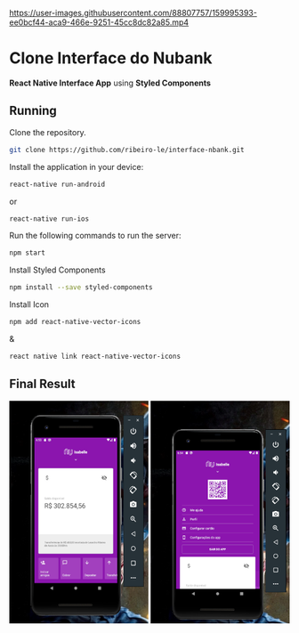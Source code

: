 

https://user-images.githubusercontent.com/88807757/159995393-ee0bcf44-aca9-466e-9251-45cc8dc82a85.mp4

# Clone Interface do Nubank

**React Native Interface App** using **Styled Components**

## Running

Clone the repository.

```bash
git clone https://github.com/ribeiro-le/interface-nbank.git
```

Install the application in your device:

```bash
react-native run-android
```

or

```bash
react-native run-ios
```

Run the following commands to run the server:

```bash
npm start
```

Install Styled Components

```bash
npm install --save styled-components
```

Install Icon

```bash
npm add react-native-vector-icons
```

&

```bash
react native link react-native-vector-icons
```

## Final Result

<img alt="Home Nubank" src="src/assets/homenbank.png" height="400px" width="250px" />

<img alt="Home Nubank" src="src/assets/homenbank2.png" height="400px" width="250px" />
